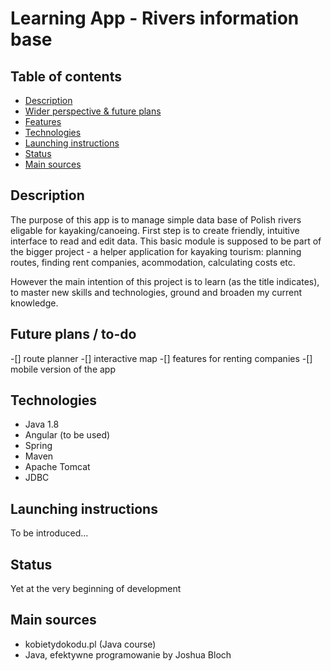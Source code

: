 # Learning App - Rivers information base

## Table of contents
* [Description](#description)
* [Wider perspective & future plans](#wider-perspective-&-future-plans)
* [Features](#features)
* [Technologies](#technologies)
* [Launching instructions](#launching-instructions)
* [Status](#status)
* [Main sources](#main-sources)

## Description
The purpose of this app is to manage simple data base of Polish rivers eligable for kayaking/canoeing. First step is to create friendly, intuitive interface to read and edit data. This basic module is supposed to be part of the bigger project - a helper application for kayaking tourism: planning routes, finding rent companies, acommodation, calculating costs etc. 

However the main intention of this project is to learn (as the title indicates), to master new skills and technologies, ground and broaden my current knowledge.

## Future plans / to-do
 -[] route planner
 -[] interactive map
 -[] features for renting companies
 -[] mobile version of the app

## Technologies
* Java 1.8
* Angular (to be used)
* Spring
* Maven
* Apache Tomcat
* JDBC

## Launching instructions
To be introduced... 

## Status
Yet at the very beginning of development

## Main sources
 * kobietydokodu.pl (Java course)
 * Java, efektywne programowanie by Joshua Bloch
